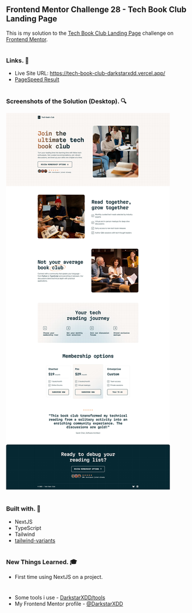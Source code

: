 ## Frontend Mentor Challenge 28 - Tech Book Club Landing Page

This is my solution to the [Tech Book Club Landing Page](https://www.frontendmentor.io/challenges/tech-book-club-landing-page-fZQidjHU73) challenge on [Frontend Mentor](https://www.frontendmentor.io/).

#

### Links. 🔗

- Live Site URL: https://tech-book-club-darkstarxdd.vercel.app/
- [PageSpeed Result](https://pagespeed.web.dev/analysis/https-tech-book-club-darkstarxdd-vercel-app/ifbvo3rt2l?form_factor=mobile)

#

### Screenshots of the Solution (Desktop). 🔍

![](./solution_screenshots/screenshot_desktop.jpeg)

#

### Built with. 🔨

- NextJS
- TypeScript
- Tailwind
- [tailwind-variants](https://www.tailwind-variants.org/)

#

### New Things Learned. 🎓

- First time using NextJS on a project.

#

- Some tools i use - [DarkstarXDD/tools](https://gist.github.com/DarkstarXDD/4b1844eda12f34b667a0c36e05fcbdf9)
- My Frontend Mentor profile - [@DarkstarXDD](https://www.frontendmentor.io/profile/DarkstarXDD)
